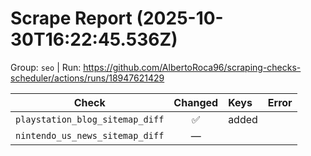 # Scrape Report (2025-10-30T16:22:45.536Z)

Group: `seo`  |  Run: https://github.com/AlbertoRoca96/scraping-checks-scheduler/actions/runs/18947621429

| Check | Changed | Keys | Error |
|---|:---:|:--|:--|
| `playstation_blog_sitemap_diff` | ✅ | added |  |
| `nintendo_us_news_sitemap_diff` | — |  |  |
